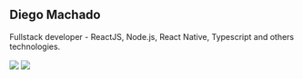 ## Diego Machado

Fullstack developer - ReactJS, Node.js, React Native, Typescript and others technologies.

<img align="center" src="https://github-readme-stats.vercel.app/api?username=diego-machado&theme=default&show_icons=true" />
<img align="center" src="https://github-readme-stats.vercel.app/api/top-langs/?username=diego-machado&langs_count=5&layout=compact" />


<!--
**diego-machado/diego-machado** is a ✨ _special_ ✨ repository because its `README.md` (this file) appears on your GitHub profile.

Here are some ideas to get you started:

- 🔭 I’m currently working on ...
- 🌱 I’m currently learning ...
- 👯 I’m looking to collaborate on ...
- 🤔 I’m looking for help with ...
- 💬 Ask me about ...
- 📫 How to reach me: ...
- 😄 Pronouns: ...
- ⚡ Fun fact: ...
-->
